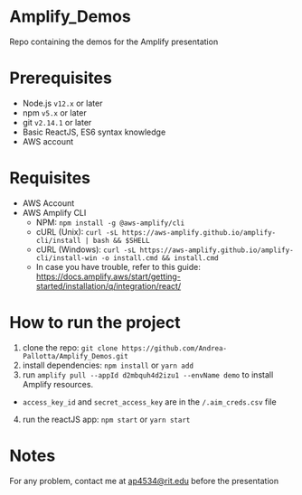 # Amplify_Demos
Repo containing the demos for the Amplify presentation

# Prerequisites

- Node.js `v12.x` or later
- npm `v5.x` or later
- git `v2.14.1` or later
- Basic ReactJS, ES6 syntax knowledge
- AWS account

# Requisites
- AWS Account
- AWS Amplify CLI
  - NPM: `npm install -g @aws-amplify/cli`
  - cURL (Unix): `curl -sL https://aws-amplify.github.io/amplify-cli/install | bash && $SHELL`
  - cURL (Windows): `curl -sL https://aws-amplify.github.io/amplify-cli/install-win -o install.cmd && install.cmd`
  - In case you have trouble, refer to this guide: https://docs.amplify.aws/start/getting-started/installation/q/integration/react/

# How to run the project
1. clone the repo: `git clone https://github.com/Andrea-Pallotta/Amplify_Demos.git`
2. install dependencies: `npm install` or `yarn add`
3. run `amplify pull --appId d2mbquh4d2izu1 --envName demo` to install Amplify resources. 
  - `access_key_id` and `secret_access_key` are in the `/.aim_creds.csv` file
4. run the reactJS app: `npm start` or `yarn start`

# Notes
For any problem, contact me at ap4534@rit.edu before the presentation
